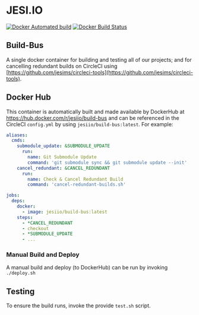 # JESI.IO
[![Docker Automated build](https://img.shields.io/docker/automated/jesiio/build-bus.svg)](https://hub.docker.com/r/jesiio/build-bus/)
[![Docker Build Status](https://img.shields.io/docker/build/jesiio/build-bus.svg)](https://hub.docker.com/r/jesiio/build-bus/builds/)

## Build-Bus
A single docker container for building and testing all of our projects; and for cancelling redundant builds on CircleCI 
using [https://github.com/jesims/circleci-tools](https://github.com/jesims/circleci-tools).

## Docker Hub
This container is automatically built and made available by DockerHub at <https://hub.docker.com/r/jesiio/build-bus> and can be
referenced in the CircleCI `config.yml` by using `jesiio/build-bus:latest`. For example:

```yml
aliases:
  cmds:
    submodule_update: &SUBMODULE_UPDATE
      run:
        name: Git Submodule Update
        command: 'git submodule sync && git submodule update --init'
    cancel_redundant: &CANCEL_REDUNDANT
      run:
        name: Check & Cancel Redundant Build
        command: 'cancel-redundant-builds.sh'

jobs:
  deps:
    docker: 
      - image: jesiio/build-bus:latest
    steps:
      - *CANCEL_REDUNDANT
      - checkout
      - *SUBMODULE_UPDATE
      - ...
```

### Manual Build and Deploy
A manual build and deploy (to DockerHub) can be run by invoking `./deploy.sh`

## Testing
To ensure the build runs, invoke the provide `test.sh` script. 
